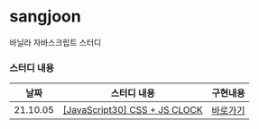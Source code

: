 # sangjoon

바닐라 자바스크립트 스터디

### 스터디 내용

|   날짜   |                                      스터디 내용                                      |                                구현내용                                 |
| :------: | :-----------------------------------------------------------------------------------: | :---------------------------------------------------------------------: |
| 21.10.05 | <a href="https://javascript30.com/" target="_blank">[JavaScript30] CSS + JS CLOCK</a> | <a href="./JavaScript30/JS_and_CSS_Clock/" target="_blank">바로가기</a> |
